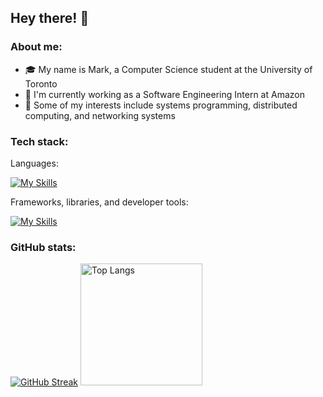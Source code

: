 ## Hey there! 👋

### About me:
- :mortar_board: My name is Mark, a Computer Science student at the University of Toronto
- 🏢 I'm currently working as a Software Engineering Intern at Amazon
- :star_struck: Some of my interests include systems programming, distributed computing, and networking systems

### Tech stack:
Languages:

  [![My Skills](https://skillicons.dev/icons?i=py,c,cpp,js,ts,java,html,r,bash,ruby)](https://skillicons.dev)

Frameworks, libraries, and developer tools:

  [![My Skills](https://skillicons.dev/icons?i=react,nodejs,express,git,gcp,firebase,docker,aws,mysql,kafka)](https://skillicons.dev)

### GitHub stats:

[![GitHub Streak](https://github-readme-streak-stats.herokuapp.com?user=mark-hn&theme=dark&mode=weekly&hide_border=true)](https://git.io/streak-stats)
<img src="https://github-readme-stats.vercel.app/api/top-langs/?username=mark-hn&layout=donut&bg_color=151515&text_color=ffffff&hide_border=true" alt="Top Langs" style="height: 195px;">
